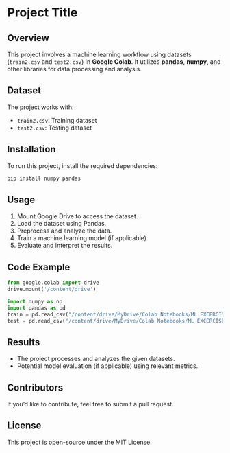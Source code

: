 # Project Title

## Overview
This project involves a machine learning workflow using datasets (`train2.csv` and `test2.csv`) in **Google Colab**. It utilizes **pandas**, **numpy**, and other libraries for data processing and analysis.

## Dataset
The project works with:
- `train2.csv`: Training dataset
- `test2.csv`: Testing dataset

## Installation
To run this project, install the required dependencies:
```bash
pip install numpy pandas
```

## Usage
1. Mount Google Drive to access the dataset.
2. Load the dataset using Pandas.
3. Preprocess and analyze the data.
4. Train a machine learning model (if applicable).
5. Evaluate and interpret the results.

## Code Example
```python
from google.colab import drive
drive.mount('/content/drive')

import numpy as np
import pandas as pd
train = pd.read_csv("/content/drive/MyDrive/Colab Notebooks/ML EXCERCISES/train2.csv").set_index("id")
test = pd.read_csv("/content/drive/MyDrive/Colab Notebooks/ML EXCERCISES/test2.csv").set_index("id")
```

## Results
- The project processes and analyzes the given datasets.
- Potential model evaluation (if applicable) using relevant metrics.

## Contributors
If you’d like to contribute, feel free to submit a pull request.

## License
This project is open-source under the MIT License.



